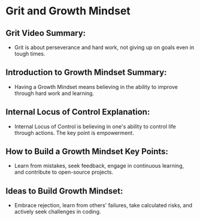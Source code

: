 # Grit and Growth Mindset

## Grit Video Summary:
- Grit is about perseverance and hard work, not giving up on goals even in tough times.

## Introduction to Growth Mindset Summary:
- Having a Growth Mindset means believing in the ability to improve through hard work and learning.

## Internal Locus of Control Explanation:
- Internal Locus of Control is believing in one's ability to control life through actions. The key point is empowerment.

## How to Build a Growth Mindset Key Points:
- Learn from mistakes, seek feedback, engage in continuous learning, and contribute to open-source projects.

## Ideas to Build Growth Mindset:
- Embrace rejection, learn from others' failures, take calculated risks, and actively seek challenges in coding.